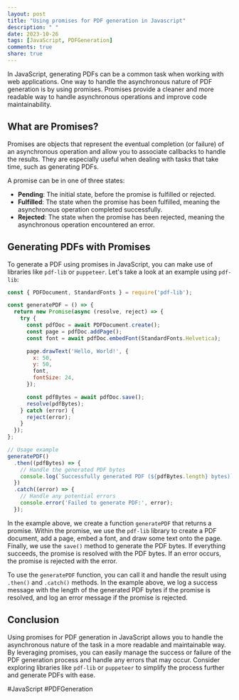 ```yaml
---
layout: post
title: "Using promises for PDF generation in Javascript"
description: " "
date: 2023-10-26
tags: [JavaScript, PDFGeneration]
comments: true
share: true
---
```


In JavaScript, generating PDFs can be a common task when working with web applications. One way to handle the asynchronous nature of PDF generation is by using promises. Promises provide a cleaner and more readable way to handle asynchronous operations and improve code maintainability.

## What are Promises?

Promises are objects that represent the eventual completion (or failure) of an asynchronous operation and allow you to associate callbacks to handle the results. They are especially useful when dealing with tasks that take time, such as generating PDFs.

A promise can be in one of three states:

- **Pending**: The initial state, before the promise is fulfilled or rejected.
- **Fulfilled**: The state when the promise has been fulfilled, meaning the asynchronous operation completed successfully.
- **Rejected**: The state when the promise has been rejected, meaning the asynchronous operation encountered an error.

## Generating PDFs with Promises

To generate a PDF using promises in JavaScript, you can make use of libraries like `pdf-lib` or `puppeteer`. Let's take a look at an example using `pdf-lib`:

```javascript
const { PDFDocument, StandardFonts } = require('pdf-lib');

const generatePDF = () => {
  return new Promise(async (resolve, reject) => {
    try {
      const pdfDoc = await PDFDocument.create();
      const page = pdfDoc.addPage();
      const font = await pdfDoc.embedFont(StandardFonts.Helvetica);

      page.drawText('Hello, World!', {
        x: 50,
        y: 50,
        font,
        fontSize: 24,
      });

      const pdfBytes = await pdfDoc.save();
      resolve(pdfBytes);
    } catch (error) {
      reject(error);
    }
  });
};

// Usage example
generatePDF()
  .then((pdfBytes) => {
    // Handle the generated PDF bytes
    console.log(`Successfully generated PDF (${pdfBytes.length} bytes)`);
  })
  .catch((error) => {
    // Handle any potential errors
    console.error('Failed to generate PDF:', error);
  });
```

In the example above, we create a function `generatePDF` that returns a promise. Within the promise, we use the `pdf-lib` library to create a PDF document, add a page, embed a font, and draw some text onto the page. Finally, we use the `save()` method to generate the PDF bytes. If everything succeeds, the promise is resolved with the PDF bytes. If an error occurs, the promise is rejected with the error.

To use the `generatePDF` function, you can call it and handle the result using `.then()` and `.catch()` methods. In the example above, we log a success message with the length of the generated PDF bytes if the promise is resolved, and log an error message if the promise is rejected.

## Conclusion

Using promises for PDF generation in JavaScript allows you to handle the asynchronous nature of the task in a more readable and maintainable way. By leveraging promises, you can easily manage the success or failure of the PDF generation process and handle any errors that may occur. Consider exploring libraries like `pdf-lib` or `puppeteer` to simplify the process further and generate PDFs with ease.

\#JavaScript \#PDFGeneration